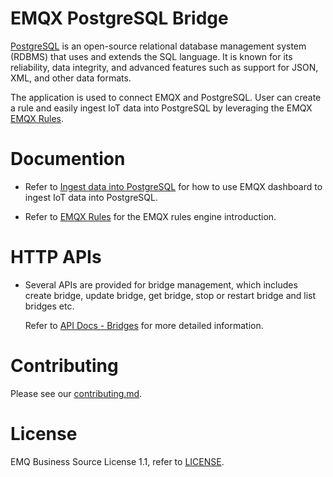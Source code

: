 # EMQX PostgreSQL Bridge

[PostgreSQL](https://github.com/PostgreSQL/PostgreSQL) is an open-source relational
database management system (RDBMS) that uses and extends the SQL language.
It is known for its reliability, data integrity, and advanced features such as
support for JSON, XML, and other data formats.

The application is used to connect EMQX and PostgreSQL.
User can create a rule and easily ingest IoT data into PostgreSQL by leveraging
the EMQX [EMQX Rules](https://docs.emqx.com/en/enterprise/v5.0/data-integration/rules.html).


# Documention

- Refer to [Ingest data into PostgreSQL](https://docs.emqx.com/en/enterprise/v5.0/data-integration/data-bridge-pgsql.html)
  for how to use EMQX dashboard to ingest IoT data into PostgreSQL.

- Refer to [EMQX Rules](https://docs.emqx.com/en/enterprise/v5.0/data-integration/rules.html)
  for the EMQX rules engine introduction.


# HTTP APIs

- Several APIs are provided for bridge management, which includes create bridge,
  update bridge, get bridge, stop or restart bridge and list bridges etc.

  Refer to [API Docs - Bridges](https://docs.emqx.com/en/enterprise/v5.0/admin/api-docs.html#tag/Bridges)
  for more detailed information.


# Contributing

Please see our [contributing.md](../../CONTRIBUTING.md).


# License

EMQ Business Source License 1.1, refer to [LICENSE](BSL.txt).
